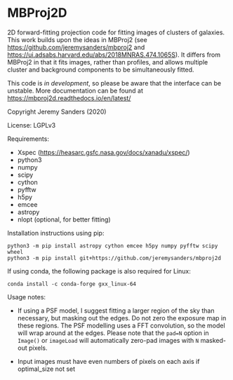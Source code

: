 MBProj2D
========

2D forward-fitting projection code for fitting images of clusters of
galaxies. This work builds upon the ideas in MBProj2 (see https://github.com/jeremysanders/mbproj2 and https://ui.adsabs.harvard.edu/abs/2018MNRAS.474.1065S). It differs from MBProj2 in that it fits images, rather than profiles, and allows multiple cluster and background components to be simultaneously fitted.

This code is *in development*, so please be aware that the interface can be unstable. More documentation can be found at https://mbproj2d.readthedocs.io/en/latest/

Copyright Jeremy Sanders (2020)

License: LGPLv3

Requirements:
 - Xspec (https://heasarc.gsfc.nasa.gov/docs/xanadu/xspec/)
 - python3
 - numpy
 - scipy
 - cython
 - pyfftw
 - h5py
 - emcee
 - astropy
 - nlopt (optional, for better fitting)

Installation instructions using pip:

    python3 -m pip install astropy cython emcee h5py numpy pyfftw scipy wheel
    python3 -m pip install git+https://github.com/jeremysanders/mbproj2d

If using conda, the following package is also required for Linux:

    conda install -c conda-forge gxx_linux-64

Usage notes:

 - If using a PSF model, I suggest fitting a larger region of the sky than necessary, but masking out the edges. Do not zero the exposure map in these regions. The PSF modelling uses a FFT convolution, so the model will wrap around at the edges. Please note that the `pad=N` option in `Image()` or `imageLoad` will automatically zero-pad images with `N` masked-out pixels.

 - Input images must have even numbers of pixels on each axis if optimal_size not set
